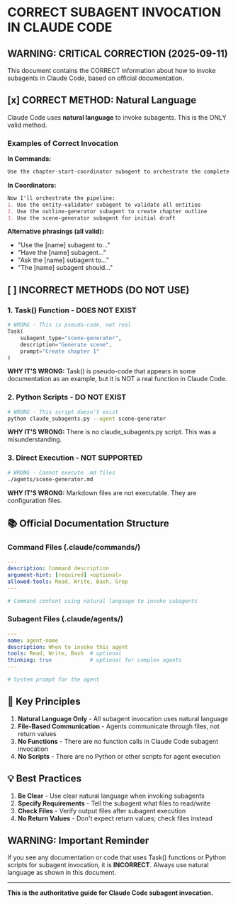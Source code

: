# CORRECT SUBAGENT INVOCATION IN CLAUDE CODE

## WARNING:️ CRITICAL CORRECTION (2025-09-11)

This document contains the CORRECT information about how to invoke subagents in Claude Code, based on official documentation.

## [x] CORRECT METHOD: Natural Language

Claude Code uses **natural language** to invoke subagents. This is the ONLY valid method.

### Examples of Correct Invocation

**In Commands:**
```markdown
Use the chapter-start-coordinator subagent to orchestrate the complete generation pipeline for chapter $ARGUMENTS.
```

**In Coordinators:**
```markdown
Now I'll orchestrate the pipeline:
1. Use the entity-validator subagent to validate all entities
2. Use the outline-generator subagent to create chapter outline
3. Use the scene-generator subagent for initial draft
```

**Alternative phrasings (all valid):**
- "Use the [name] subagent to..."
- "Have the [name] subagent..."
- "Ask the [name] subagent to..."
- "The [name] subagent should..."

## [ ] INCORRECT METHODS (DO NOT USE)

### 1. Task() Function - DOES NOT EXIST
```python
# WRONG - This is pseudo-code, not real
Task(
    subagent_type="scene-generator",
    description="Generate scene",
    prompt="Create chapter 1"
)
```
**WHY IT'S WRONG:** Task() is pseudo-code that appears in some documentation as an example, but it is NOT a real function in Claude Code.

### 2. Python Scripts - DO NOT EXIST
```bash
# WRONG - This script doesn't exist
python claude_subagents.py --agent scene-generator
```
**WHY IT'S WRONG:** There is no claude_subagents.py script. This was a misunderstanding.

### 3. Direct Execution - NOT SUPPORTED
```bash
# WRONG - Cannot execute .md files
./agents/scene-generator.md
```
**WHY IT'S WRONG:** Markdown files are not executable. They are configuration files.

## 📚 Official Documentation Structure

### Command Files (.claude/commands/)
```yaml
---
description: Command description
argument-hint: [required] <optional>
allowed-tools: Read, Write, Bash, Grep
---

# Command content using natural language to invoke subagents
```

### Subagent Files (.claude/agents/)
```yaml
---
name: agent-name
description: When to invoke this agent
tools: Read, Write, Bash  # optional
thinking: true            # optional for complex agents
---

# System prompt for the agent
```

## 🎯 Key Principles

1. **Natural Language Only** - All subagent invocation uses natural language
2. **File-Based Communication** - Agents communicate through files, not return values
3. **No Functions** - There are no function calls in Claude Code subagent invocation
4. **No Scripts** - There are no Python or other scripts for agent execution

## 💡 Best Practices

1. **Be Clear** - Use clear natural language when invoking subagents
2. **Specify Requirements** - Tell the subagent what files to read/write
3. **Check Files** - Verify output files after subagent execution
4. **No Return Values** - Don't expect return values; check files instead

## WARNING:️ Important Reminder

If you see any documentation or code that uses Task() functions or Python scripts for subagent invocation, it is **INCORRECT**. Always use natural language as shown in this document.

---
**This is the authoritative guide for Claude Code subagent invocation.**